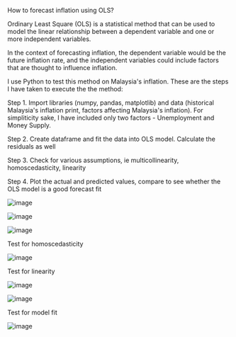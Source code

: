 How to forecast inflation using OLS?

Ordinary Least Square (OLS) is a statistical method that can be used to model the linear relationship between a dependent variable and one or more independent variables. 
 
In the context of forecasting inflation, the dependent variable would be the future inflation rate, and the independent variables could include factors that are thought to influence inflation.

I use Python to test this method on Malaysia's inflation. These are the steps I have taken to execute the the method:

Step 1. Import libraries (numpy, pandas, matplotlib) and data (historical Malaysia's inflation print, factors affecting Malaysia's inflation).
        For simpliticity sake, I have included only two factors - Unemployment and Money Supply.

Step 2. Create dataframe and fit the data into OLS model. Calculate the residuals as well

Step 3. Check for various assumptions, ie multicollinearity, homoscedasticity, linearity

Step 4. Plot the actual and predicted values, compare to see whether the OLS model is a good forecast fit

![image](https://user-images.githubusercontent.com/121606452/210196185-8021547b-d739-44ea-aecf-2fb3c0a02505.png)


![image](https://user-images.githubusercontent.com/121606452/210196436-8ba6572c-1d76-47ea-8a80-c4f23045a17c.png)


![image](https://user-images.githubusercontent.com/121606452/210196446-70b677b8-773f-4162-9d4c-5e94dfa36691.png)


Test for homoscedasticity

![image](https://user-images.githubusercontent.com/121606452/210196156-5fda1075-f972-472c-a2e5-ed1a412542a2.png)

Test for linearity

![image](https://user-images.githubusercontent.com/121606452/210196170-373d5291-68f0-487a-b69c-f40ecb6232a2.png)

![image](https://user-images.githubusercontent.com/121606452/210196174-d2b7f8c2-ffcf-49e8-81d5-915658ec77f7.png)

Test for model fit

![image](https://user-images.githubusercontent.com/121606452/210196180-7665e64b-d9f6-49f8-8027-a30fc11a6a0e.png)




